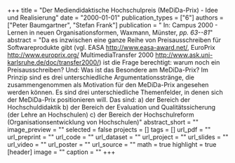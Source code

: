 +++
title = "Der Mediendidaktische Hochschulpreis (MeDiDa-Prix) - Idee und Realisierung"
date = "2000-01-01"
publication_types = ["6"]
authors = ["Peter Baumgartner", "Stefan Frank"]
publication = " In: Campus 2000 - Lernen in neuen Organisationsformen, Waxmann, Münster, _pp. 63--81_"
abstract = "Da es inzwischen eine ganze Reihe von Preisausschreiben für Softwareprodukte gibt (vgl. EASA http://www.easa-award.net/, EuroPrix http://www.europrix.org/ MultimediaTransfer 2000 http://www.ask.uni-karlsruhe.de/doc/transfer2000/) ist die Frage berechtigt: warum noch ein Preisausschreiben? Und: Was ist das Besondere am MeDiDa-Prix? Im Prinzip sind es drei unterschiedliche Argumentationsstränge, die zusammengenommen als Motivation für den MeDiDa-Prix angesehen werden können. Es sind drei unterschiedliche Themenfelder, in denen sich der MeDiDa-Prix positionieren will. Das sind: a) der Bereich der Hochschuldidaktik b) der Bereich der Evaluation und Qualitätssicherung (der Lehre an Hochschulen) c) der Bereich der Hochschulreform (Organisationsentwicklung von Hochschulen)"
abstract_short = ""
image_preview = ""
selected = false
projects = []
tags = []
url_pdf = ""
url_preprint = ""
url_code = ""
url_dataset = ""
url_project = ""
url_slides = ""
url_video = ""
url_poster = ""
url_source = ""
math = true
highlight = true
[header]
image = ""
caption = ""
+++
